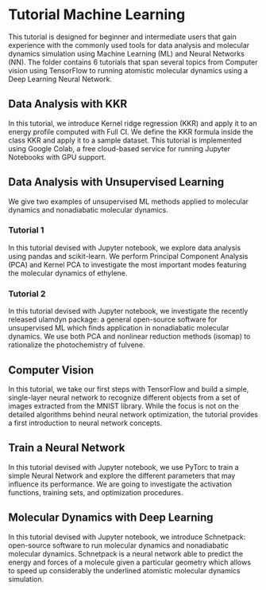 # Tutorial Machine Learning #

This tutorial is designed for beginner and intermediate users that gain experience with the commonly used tools for data analysis and molecular dynamics simulation using Machine Learning (ML) and Neural Networks (NN). The folder contains 6 tutorials that span several topics from Computer vision using TensorFlow to running atomistic molecular dynamics using a Deep Learning Neural Network.

## Data Analysis with KKR ## 

In this tutorial, we introduce Kernel ridge regression (KKR) and apply it to an energy profile computed with Full CI. We define the KKR formula inside the class KKR and apply it to a sample dataset. This tutorial is implemented using Google Colab, a free cloud-based service for running Jupyter Notebooks with GPU support.

## Data Analysis with Unsupervised Learning ## 

We give two examples of unsupervised ML methods applied to molecular dynamics and nonadiabatic molecular dynamics. 

### Tutorial 1 ### 

In this tutorial devised with Jupyter notebook, we explore data analysis using pandas and scikit-learn. We perform Principal Component Analysis (PCA) and Kernel PCA to investigate the most important modes featuring the molecular dynamics of ethylene. 

### Tutorial 2 ###

In this tutorial devised with Jupyter notebook, we investigate the recently released ulamdyn package: a general open-source software for unsupervised ML which finds application in nonadiabatic molecular dynamics. We use both PCA and nonlinear reduction methods (isomap) to rationalize the photochemistry of fulvene. 

## Computer Vision ## 

In this tutorial, we take our first steps with TensorFlow and build a simple, single-layer neural network to recognize different objects from a set of images extracted from the MNIST library. While the focus is not on the detailed algorithms behind neural network optimization, the tutorial provides a first introduction to neural network concepts.

## Train a Neural Network ## 

In this tutorial devised with Jupyter notebook, we use PyTorc to train a simple Neural Network and explore the different parameters that may influence its performance. We are going to investigate the activation functions, training sets, and optimization procedures. 

## Molecular Dynamics with Deep Learning ## 

In this tutorial devised with Jupyter notebook, we introduce Schnetpack: open-source software to run molecular dynamics and nonadiabatic molecular dynamics. Schnetpack is a  neural network able to predict the energy and forces of a molecule given a particular geometry which allows to speed up considerably the underlined atomistic molecular dynamics simulation. 
